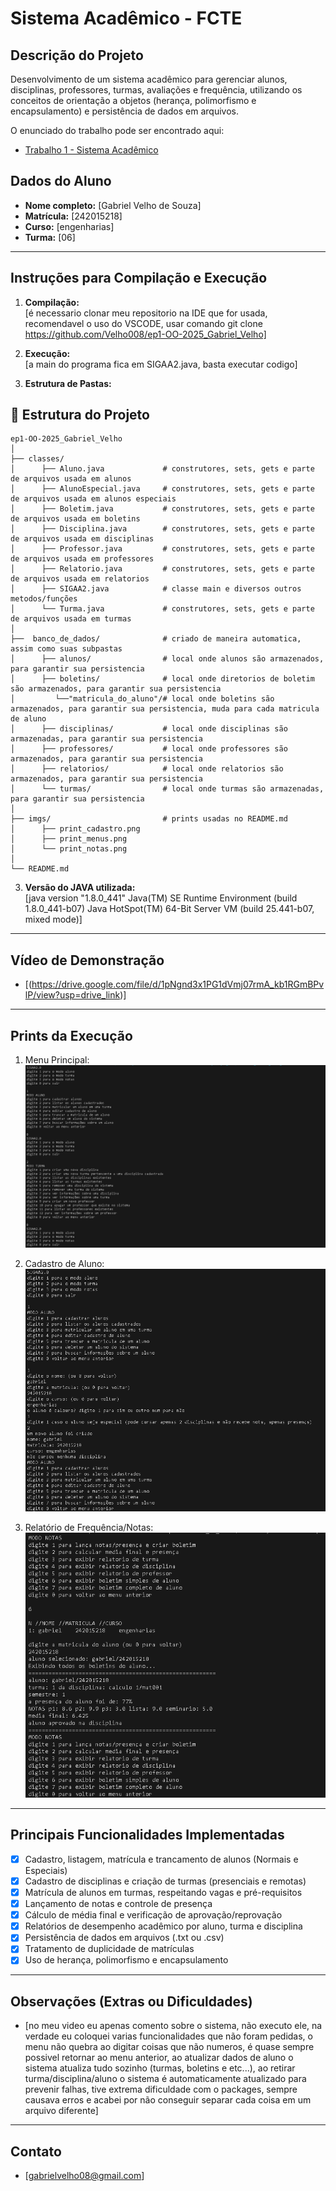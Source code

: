 # Sistema Acadêmico - FCTE

## Descrição do Projeto

Desenvolvimento de um sistema acadêmico para gerenciar alunos, disciplinas, professores, turmas, avaliações e frequência, utilizando os conceitos de orientação a objetos (herança, polimorfismo e encapsulamento) e persistência de dados em arquivos.

O enunciado do trabalho pode ser encontrado aqui:
- [Trabalho 1 - Sistema Acadêmico](https://github.com/lboaventura25/OO-T06_2025.1_UnB_FCTE/blob/main/trabalhos/ep1/README.md)

## Dados do Aluno

- **Nome completo:** [Gabriel Velho de Souza]
- **Matrícula:** [242015218]
- **Curso:** [engenharias]
- **Turma:** [06]

---

## Instruções para Compilação e Execução

1. **Compilação:**  
   [é necessario clonar meu repositorio na IDE que for usada, recomendavel o uso do VSCODE, usar comando git clone https://github.com/Velho008/ep1-OO-2025_Gabriel_Velho]

2. **Execução:**  
   [a main do programa fica em SIGAA2.java, basta executar codigo]

3. **Estrutura de Pastas:**  
## 📂 Estrutura do Projeto 
```
ep1-OO-2025_Gabriel_Velho
│
├── classes/
│      ├── Aluno.java             # construtores, sets, gets e parte de arquivos usada em alunos
│      ├── AlunoEspecial.java     # construtores, sets, gets e parte de arquivos usada em alunos especiais
│      ├── Boletim.java           # construtores, sets, gets e parte de arquivos usada em boletins
│      ├── Disciplina.java        # construtores, sets, gets e parte de arquivos usada em disciplinas
│      ├── Professor.java         # construtores, sets, gets e parte de arquivos usada em professores
│      ├── Relatorio.java         # construtores, sets, gets e parte de arquivos usada em relatorios
│      ├── SIGAA2.java            # classe main e diversos outros metodos/funções
│      └── Turma.java             # construtores, sets, gets e parte de arquivos usada em turmas
│
├──  banco_de_dados/              # criado de maneira automatica, assim como suas subpastas
│      ├── alunos/                # local onde alunos são armazenados, para garantir sua persistencia
│      ├── boletins/              # local onde diretorios de boletim são armazenados, para garantir sua persistencia
│         └──"matricula_do_aluno"/# local onde boletins são armazenados, para garantir sua persistencia, muda para cada matricula de aluno
│      ├── disciplinas/           # local onde disciplinas são armazenadas, para garantir sua persistencia
│      ├── professores/           # local onde professores são armazenados, para garantir sua persistencia
│      ├── relatorios/            # local onde relatorios são armazenados, para garantir sua persistencia
│      └── turmas/                # local onde turmas são armazenadas, para garantir sua persistencia
│
├── imgs/                         # prints usadas no README.md
│      ├── print_cadastro.png
│      ├── print_menus.png
│      └── print_notas.png
│
└── README.md
```

3. **Versão do JAVA utilizada:**  
   [java version "1.8.0_441"
Java(TM) SE Runtime Environment (build 1.8.0_441-b07)
Java HotSpot(TM) 64-Bit Server VM (build 25.441-b07, mixed mode)]

---

## Vídeo de Demonstração

- [(https://drive.google.com/file/d/1pNgnd3x1PG1dVmj07rmA_kb1RGmBPvlP/view?usp=drive_link)]

---

## Prints da Execução

1. Menu Principal:  
   ![Inserir Print 1](/imgs/print_menus.png)

2. Cadastro de Aluno:  
   ![Inserir Print 2](/imgs/print_cadastro.png)

3. Relatório de Frequência/Notas:  
   ![Inserir Print 3](/imgs/print_notas.png)

---

## Principais Funcionalidades Implementadas

- [x] Cadastro, listagem, matrícula e trancamento de alunos (Normais e Especiais)
- [x] Cadastro de disciplinas e criação de turmas (presenciais e remotas)
- [x] Matrícula de alunos em turmas, respeitando vagas e pré-requisitos
- [x] Lançamento de notas e controle de presença
- [x] Cálculo de média final e verificação de aprovação/reprovação
- [x] Relatórios de desempenho acadêmico por aluno, turma e disciplina
- [x] Persistência de dados em arquivos (.txt ou .csv)
- [x] Tratamento de duplicidade de matrículas
- [x] Uso de herança, polimorfismo e encapsulamento

---

## Observações (Extras ou Dificuldades)

- [no meu video eu apenas comento sobre o sistema, não executo ele, na verdade eu coloquei varias funcionalidades que não foram pedidas, o menu não quebra ao digitar coisas que não numeros, é quase sempre possivel retornar ao menu anterior, ao atualizar dados de aluno o sistema atualiza tudo sozinho (turmas, boletins e etc...), ao retirar turma/disciplina/aluno o sistema é automaticamente atualizado para prevenir falhas, tive extrema dificuldade com o packages, sempre causava erros e acabei por não conseguir separar cada coisa em um arquivo diferente]

---

## Contato

- [gabrielvelho08@gmail.com]
